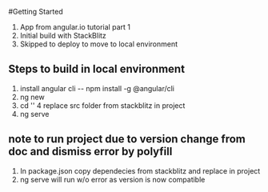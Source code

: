 #Getting Started
1. App from angular.io tutorial part 1
2. Initial build with StackBlitz
3. Skipped to deploy to move to local environment
## Steps to build in local environment
1. install angular cli -- npm install -g @angular/cli
2. ng new <project name>
3. cd '<project name>'
4 replace src folder from stackblitz in project
5. ng serve 
## note to run project due to version change from doc and dismiss error by polyfill
1. In package.json copy dependecies from stackblitz and replace in project
2. ng serve will run w/o error as version is now compatible

